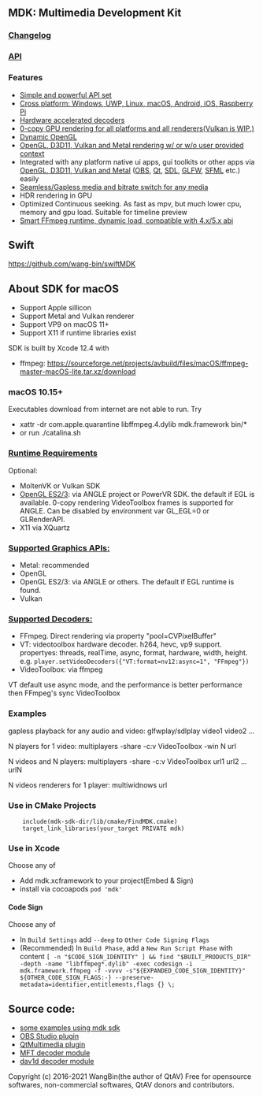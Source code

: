 ## MDK: Multimedia Development Kit
### [Changelog](https://github.com/wang-bin/mdk-sdk/blob/master/Changelog.md)
### [API](https://github.com/wang-bin/mdk-sdk/wiki/Player-APIs)

### Features
- [Simple and powerful API set](https://github.com/wang-bin/mdk-sdk/wiki/Player-APIs)
- [Cross platform: Windows, UWP, Linux, macOS, Android, iOS, Raspberry Pi](https://github.com/wang-bin/mdk-sdk/wiki/System-Requirements)
- [Hardware accelerated decoders](https://github.com/wang-bin/mdk-sdk/wiki/Decoders)
- [0-copy GPU rendering for all platforms and all renderers(Vulkan is WIP.)](https://github.com/wang-bin/mdk-sdk/wiki/Zero-Copy-Renderer)
- [Dynamic OpenGL](https://github.com/wang-bin/mdk-sdk/wiki/OpenGL-Support-Matrix)
- [OpenGL, D3D11, Vulkan and Metal rendering w/ or w/o user provided context](https://github.com/wang-bin/mdk-sdk/wiki/Render-API)
- Integrated with any platform native ui apps, gui toolkits or other apps via [OpenGL, D3D11, Vulkan and Metal](https://github.com/wang-bin/mdk-sdk/wiki/Render-API) ([OBS](https://github.com/wang-bin/obs-mdk), [Qt](https://github.com/wang-bin/mdk-examples/tree/master/Qt), [SDL](https://github.com/wang-bin/mdk-examples/tree/master/SDL), [GLFW](https://github.com/wang-bin/mdk-examples/tree/master/GLFW), [SFML](https://github.com/wang-bin/mdk-examples/tree/master/SFML) etc.) easily
- [Seamless/Gapless media and bitrate switch for any media](https://github.com/wang-bin/mdk-sdk/wiki/Player-APIs)
- HDR rendering in GPU
- Optimized Continuous seeking. As fast as mpv, but much lower cpu, memory and gpu load. Suitable for timeline preview
- [Smart FFmpeg runtime, dynamic load, compatible with 4.x/5.x abi](https://github.com/wang-bin/mdk-sdk/wiki/FFmpeg-Runtime)

## Swift
https://github.com/wang-bin/swiftMDK

## About SDK for macOS

- Support Apple sillicon
- Support Metal and Vulkan renderer
- Support VP9 on macOS 11+
- Support X11 if runtime libraries exist

SDK is built by Xcode 12.4 with
- ffmpeg: https://sourceforge.net/projects/avbuild/files/macOS/ffmpeg-master-macOS-lite.tar.xz/download

### macOS 10.15+
Executables download from internet are not able to run. Try
- xattr -dr com.apple.quarantine libffmpeg.4.dylib mdk.framework bin/*
- or run ./catalina.sh

### [Runtime Requirements](https://github.com/wang-bin/mdk-sdk/wiki/System-Requirements#macos)
Optional:
- MoltenVK or Vulkan SDK
- [OpenGL ES2/3](https://github.com/wang-bin/mdk-sdk/wiki/OpenGL-Support-Matrix): via ANGLE project or PowerVR SDK. the default if EGL is available. 0-copy rendering VideoToolbox frames is supported for ANGLE. Can be disabled by environment var GL_EGL=0 or GLRenderAPI.
- X11 via XQuartz


### [Supported Graphics APIs:](https://github.com/wang-bin/mdk-sdk/wiki/Render-API)
- Metal: recommended
- OpenGL
- OpenGL ES2/3: via ANGLE or others. The default if EGL runtime is found.
- Vulkan


### [Supported Decoders:](https://github.com/wang-bin/mdk-sdk/wiki/Decoders)
- FFmpeg. Direct rendering via property "pool=CVPixelBuffer"
- VT: videotoolbox hardware decoder. h264, hevc, vp9 support. propertyes: threads, realTime, async, format, hardware, width, height. e.g. `player.setVideoDecoders({"VT:format=nv12:async=1", "FFmpeg"})`
- VideoToolbox: via ffmpeg

VT default use async mode, and the performance is better performance then FFmpeg's sync VideoToolbox

### Examples
gapless playback for any audio and video: glfwplay/sdlplay video1 video2 ...

N players for 1 video: multiplayers -share -c:v VideoToolbox -win N url

N videos and N players: multiplayers -share -c:v VideoToolbox url1 url2 ... urlN

N videos renderers for 1 player: multiwidnows url

### Use in CMake Projects
```
	include(mdk-sdk-dir/lib/cmake/FindMDK.cmake)
	target_link_libraries(your_target PRIVATE mdk)
```

### Use in Xcode
Choose any of
- Add mdk.xcframework to your project(Embed & Sign)
- install via cocoapods `pod 'mdk'`

#### Code Sign
Choose any of
- In `Build Settings` add `--deep` to `Other Code Signing Flags`
- (Recommended) In `Build Phase`, add a `New Run Script Phase` with content `[ -n "$CODE_SIGN_IDENTITY" ] && find "$BUILT_PRODUCTS_DIR" -depth -name "libffmpeg*.dylib" -exec codesign -i mdk.framework.ffmpeg -f -vvvv -s"${EXPANDED_CODE_SIGN_IDENTITY}" ${OTHER_CODE_SIGN_FLAGS:-} --preserve-metadata=identifier,entitlements,flags {} \;`


## Source code:
- [some examples using mdk sdk](https://github.com/wang-bin/mdk-examples)
- [OBS Studio plugin](https://github.com/wang-bin/obs-mdk)
- [QtMultimedia plugin](https://github.com/wang-bin/qtmultimedia-plugins-mdk)
- [MFT decoder module](https://github.com/wang-bin/mdk-mft)
- [dav1d decoder module](https://github.com/wang-bin/mdk-dav1d)

Copyright (c) 2016-2021 WangBin(the author of QtAV) <wbsecg1 at gmail.com>
Free for opensource softwares, non-commercial softwares, QtAV donors and contributors.